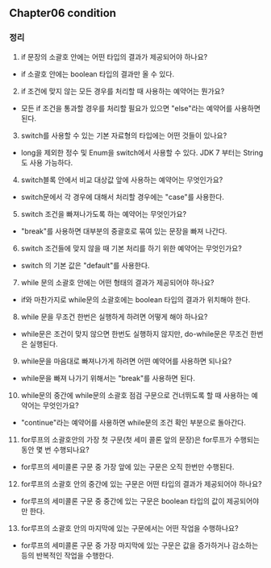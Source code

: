 ## Chapter06 condition

### 정리
1. if 문장의 소괄호 안에는 어떤 타입의 결과가 제공되어야 하나요?  
  - if 소괄호 안에는 boolean 타입의 결과만 올 수 있다.  

2. if 조건에 맞지 않는 모든 경우를 처리할 때 사용하는 예약어는 뭔가요?  
  - 모든 if 조건을 통과할 경우를 처리할 필요가 있으면 "else"라는 예약어를 사용하면 된다.  

3. switch를 사용할 수 있는 기본 자료형의 타입에는 어떤 것들이 있나요?  
  - long을 제외한 정수 및 Enum을 switch에서 사용할 수 있다. JDK 7 부터는 String도 사용 가능하다.  

4. switch블록 안에서 비교 대상값 앞에 사용하는 예약어는 무엇인가요?   
  - switch문에서 각 경우에 대해서 처리할 경우에는 "case"를 사용한다.  

5. switch 조건을 빠져나가도록 하는 예약어는 무엇인가요?  
  - "break"를 사용하면 대부분의 중괄호로 묶여 있는 문장을 빠져 나간다.  

6. switch 조건들에 맞지 않을 때 기본 처리를 하기 위한 예약어는 무엇인가요?  
  - switch 의 기본 값은 "default"를 사용한다.   

7. while 문의 소괄호 안에는 어떤 형태의 결과가 제공되어야 하나요?  
  - if와 마찬가지로 while문의 소괄호에는 boolean 타입의 결과가 위치해야 한다.  

8. while 문을 무조건 한번은 실행하게 하려면 어떻게 해야 하나요?  
  - while문은 조건이 맞지 않으면 한번도 실행하지 않지만, do-while문은 무조건 한번은 실행된다.  

9. while문을 마음대로 빠져나가게 하려면 어떤 예약어를 사용하면 되나요?  
  - while문을 빠져 나가기 위해서는 "break"를 사용하면 된다.   

10. while문의 중간에 while문의 소괄호 점검 구문으로 건너뛰도록 할 때 사용하는 예약어는 무엇인가요?  
  - "continue"라는 예약어를 사용하면 while문의 조건 확인 부분으로 돌아간다.  

11. for루프의 소괄호안의 가장 첫 구문(첫 세미 콜론 앞의 문장)은 for루프가 수행되는 동안 몇 번 수행되나요?  
  - for루프의 세미콜론 구문 중 가장 앞에 있는 구문은 오직 한번만 수행된다.  

12. for루프의 소괄호 안의 중간에 있는 구문은 어떤 타입의 결과가 제공되어야 하나요?  
  - for루프의 세미콜론 구문 중 중간에 있는 구문은 boolean 타입의 값이 제공되어야만 한다.  

13. for루프의 소괄호 안의 마지막에 있는 구문에서는 어떤 작업을 수행하나요?  
  - for루프의 세미콜론 구문 중 가장 마지막에 있는 구문은 값을 증가하거나 감소하는 등의 반복적인 작업을 수행한다.  
